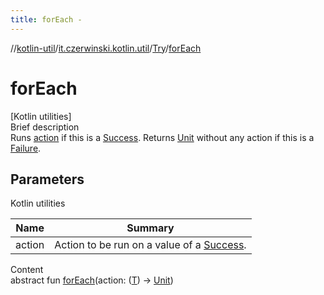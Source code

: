 ```yaml
---
title: forEach -
---
```

//[kotlin-util](../../index.md)/[it.czerwinski.kotlin.util](../index.md)/[Try](index.md)/[forEach](for-each.md)



# forEach  
[Kotlin utilities]  
Brief description  
Runs [action]() if this is a [Success](../-success/index.md). Returns [Unit](https://kotlinlang.org/api/latest/jvm/stdlib/kotlin/-unit/index.html) without any action if this is a [Failure](../-failure/index.md).  
  


## Parameters  
  
Kotlin utilities  
  
|  Name|  Summary| 
|---|---|
| action| Action to be run on a value of a [Success](../-success/index.md).
  
  
Content  
abstract fun [forEach](for-each.md)(action: ([T](index.md)) -> [Unit](https://kotlinlang.org/api/latest/jvm/stdlib/kotlin/-unit/index.html))  




